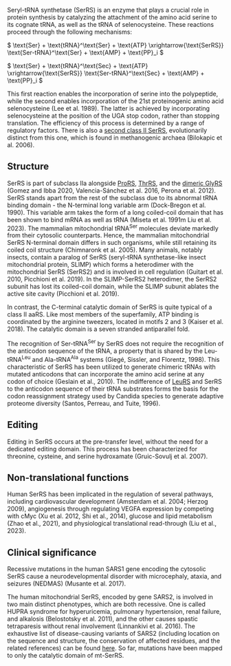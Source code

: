 Seryl-tRNA synthetase (SerRS) is an enzyme that plays a crucial role in protein synthesis by catalyzing the attachment of the amino acid serine to its cognate tRNA, as well as the tRNA of selenocysteine. These reactions proceed through the following mechanisms:




$ \text{Ser} + \text{tRNA}^\text{Ser} + \text{ATP} \xrightarrow{\text{SerRS}} \text{Ser-tRNA}^\text{Ser} + \text{AMP} + \text{PP}_i  $


$ \text{Ser} + \text{tRNA}^\text{Sec} + \text{ATP} \xrightarrow{\text{SerRS}} \text{Ser-tRNA}^\text{Sec} + \text{AMP} + \text{PP}_i  $


This first reaction enables the incorporation of serine into the polypeptide, while the second enables incorporation of the 21st proteinogenic amino acid selenocysteine (Lee et al. 1989). The latter is achieved by incorporating selenocysteine at the position of the UGA stop codon, rather than stopping translation. The efficiency of this process is determined by a range of regulatory factors. 
There is also a [second class II SerRS](/class2/ser2), evolutionarily distinct from this one, which is found in methanogenic archaea (Bilokapic et al. 2006). 



## Structure

SerRS is part of subclass IIa alongside [ProRS](/class2/pro1), [ThrRS](/class2/thr), and the [dimeric GlyRS](/class2/gly1) (Gomez and Ibba 2020, Valencia-Sánchez et al. 2016, Perona et al. 2012). 
SerRS stands apart from the rest of the subclass due to its abnormal tRNA binding domain - the N-terminal long variable arm (Dock-Bregon et al. 1990).
This variable arm takes the form of a long coiled-coil domain that has been shown to bind mRNA as well as tRNA (Miseta et al. 1991m Liu et al. 2023).
The mammalian mitochondrial tRNA<sup>Ser</sup> molecules deviate markedly from their cytosolic counterparts. Hence, the mammalian mitochondrial SerRS N-terminal domain differs in such organisms, while still retaining its coiled coil structure (Chimnaronk et al. 2005).
Many animals, notably insects, contain a paralog of SerRS (seryl-tRNA synthetase-like insect mitochondrial protein, SLIMP) which forms a heterodimer with the mitochondrial SerRS (SerRS2) and is involved in cell regulation (Guitart et al. 2010, Picchioni et al. 2019). 
In the SLIMP-SerRS2 heterodimer, the SerRS2 subunit has lost its coiled-coil domain, while the SLIMP subunit ablates the active site cavity (Picchioni et al. 2019).



In contrast, the C-terminal catalytic domain of SerRS is quite typical of a class II aaRS. Like most members of the superfamily, ATP binding is coordinated by the arginine tweezers, located in motifs 2 and 3 (Kaiser et al. 2018). 
The catalytic domain is a seven stranded antiparallel fold.

The recognition of $\text{Ser-tRNA}^\text{Ser}$ by SerRS does not require the recognition of the anticodon sequence of the tRNA, a property that is shared by the $\text{Leu-tRNA}^\text{Leu}$ and $\text{Ala-tRNA}^\text{Ala}$  systems (Giegé, Sissler, and Florentz, 1998). 
This characteristic of SerRS has been utilized to generate chimeric tRNAs with mutated anticodons that can incorporate the amino acid serine at any codon of choice (Geslain et al., 2010). The indifference of [LeuRS](/class1/leu1) and SerRS to the anticodon sequence of their tRNA substrates forms the basis for the codon reassignment strategy used by Candida species to generate adaptive proteome diversity (Santos, Perreau, and Tuite, 1996). 



## Editing

Editing in SerRS occurs at the pre-transfer level, without the need for a dedicated editing domain. 
This process has been characterized for threonine, cysteine, and serine hydroxamate (Gruic-Sovulj et al. 2007). 


## Non-translational functions

Human SerRS has been implicated in the regulation of several pathways, including cardiovascular development (Amsterdam et al. 2004; Herzog 2009), angiogenesis through regulating VEGFA expression by competing with cMyc (Xu et al. 2012, Shi et al., 2014), glucose and lipid metabolism (Zhao et al., 2021), and physiological translational read-through (Liu et al., 2023).  


## Clinical significance

Recessive mutations in the human SARS1 gene encoding the cytosolic SerRS cause a neurodevelopmental disorder with microcephaly, ataxia, and seizures (NEDMAS) (Musante et al. 2017). 

The human mitochondrial SerRS, encoded by gene SARS2, is involved in two main distinct phenotypes, which are both recessive. One is called HUPRA syndrome for hyperuricemia, pulmonary hypertension, renal failure, and alkalosis (Belostotsky et al. 2011), and the other causes spastic tetraparesis without renal involvement (Linnankivi et al. 2016). The exhaustive list of disease-causing variants of SARS2 (including location on the sequence and structure, the conservation of affected residues, and the related references) can be found [here](http://misynpat.org/misynpat/PageMaker.rvt?name=SARS2). So far, mutations have been mapped to only the catalytic domain of mt-SerRS. 


